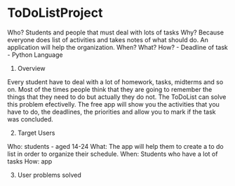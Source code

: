 # ToDoListProject

Who? Students and people that must deal with lots of tasks
Why? Because everyone does list of activities and takes notes of what should do. An application will help the organization.
When? What? How? - Deadline of task - Python Language

1. Overview

Every student have to deal with a lot of homework, tasks, midterms and so on. Most of the times people think that they are going to remember the things that they need to do but actually they do not. 
The ToDoList can solve this problem efectivelly. The free app will show you the activities that you have to do, the deadlines, the priorities and allow you to mark if the task was concluded. 

2. Target Users

Who: students - aged 14-24
What: The app will help them to create a to do list in order to organize their schedule.
When: Students who have a lot of tasks
How: app

3. User problems solved

